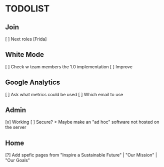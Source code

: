 # TODOLIST

## Join
[ ] Next roles 					[Frida]

## White Mode
[ ] Check w team members the 1.0 implementation
[ ] Improve

## Google Analytics
[ ] Ask what metrics could be used
[ ] Which email to use

## Admin
[x] Working
[ ] Secure? > Maybe make an "ad hoc" software not hosted on the server

## Home
[?] Add spefic pages from "Inspire a Sustainable Future" | "Our Mission" | "Our Goals"
